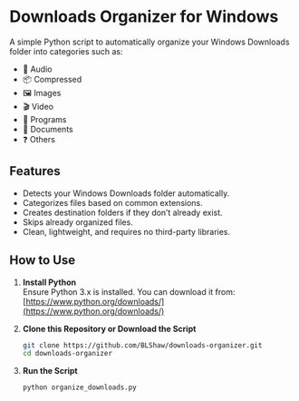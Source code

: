 # Downloads Organizer for Windows

A simple Python script to automatically organize your Windows Downloads folder into categories such as:

- 🎵 Audio  
- 📦 Compressed  
- 🖼️ Images  
- 🎬 Video  
- 🧰 Programs  
- 📄 Documents  
- ❓ Others  

## Features

- Detects your Windows Downloads folder automatically.
- Categorizes files based on common extensions.
- Creates destination folders if they don’t already exist.
- Skips already organized files.
- Clean, lightweight, and requires no third-party libraries.

## How to Use

1. **Install Python**  
   Ensure Python 3.x is installed. You can download it from: [https://www.python.org/downloads/](https://www.python.org/downloads/)

2. **Clone this Repository or Download the Script**
   ```bash
   git clone https://github.com/BLShaw/downloads-organizer.git
   cd downloads-organizer
   
3. **Run the Script**
	```bash
	python organize_downloads.py







